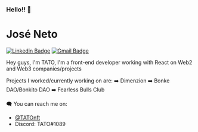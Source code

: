 ### Hello!! 👋

# José Neto
[![Linkedin Badge](https://img.shields.io/badge/-joseNeto-blue?style=flat-square&logo=Linkedin&logoColor=white&link=https://www.linkedin.com/in/jose-netopr/)](https://www.linkedin.com/in/jose-netopr/)
[![Gmail Badge](https://img.shields.io/badge/-josenetopr5@gmail.com-c14438?style=flat-square&logo=Gmail&logoColor=white&link=mailto:josenetopr5@gmail.com)](mailto:josenetopr5@gmail.com)

Hey guys, I'm TATO, I'm a front-end developer working with React on Web2 and Web3 companies/projects

Projects I worked/currently working on are:
➡️ Dimenzion
➡️ Bonke DAO/Bonkito DAO
➡️ Fearless Bulls Club

🗨️ You can reach me on:
- [@TATOnft](https://twitter.com/TATOnft)
- Discord: TATO#1089
